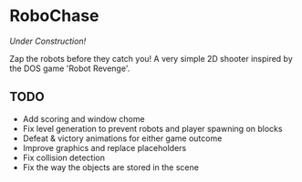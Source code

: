 # RoboChase

*Under Construction!*

Zap the robots before they catch you! A very simple 2D shooter inspired by the DOS game 'Robot Revenge'.

## TODO

 - Add scoring and window chome
 - Fix level generation to prevent robots and player spawning on blocks
 - Defeat & victory animations for either game outcome
 - Improve graphics and replace placeholders
 - Fix collision detection
 - Fix the way the objects are stored in the scene
